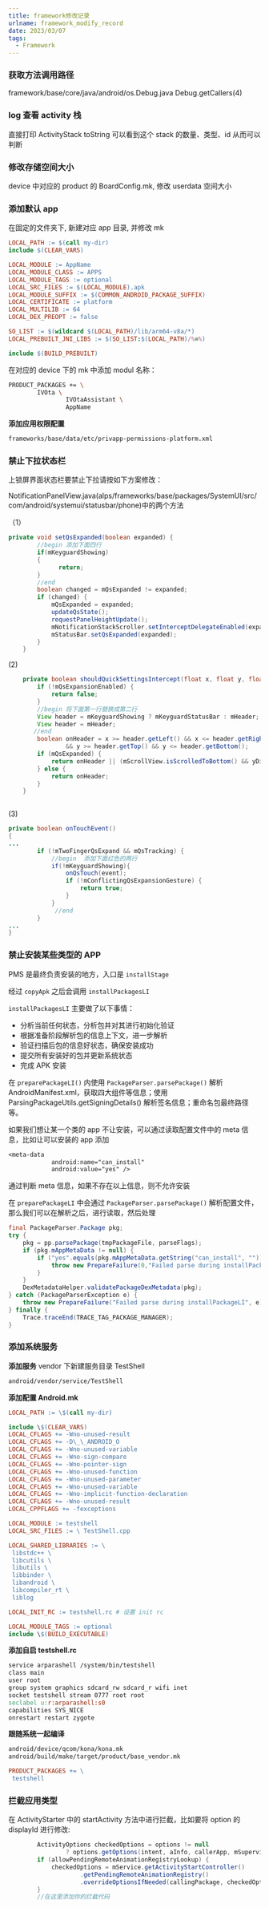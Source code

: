 ```yaml
---
title: framework修改记录
urlname: framework_modify_record
date: 2023/03/07
tags:
  - Framework
---
```


### 获取方法调用路径

framework/base/core/java/android/os.Debug.java
Debug.getCallers(4)

### log 查看 activity 栈

直接打印 ActivityStack toString 可以看到这个 stack 的数量、类型、id 从而可以判断

### 修改存储空间大小

device 中对应的 product 的 BoardConfig.mk, 修改 userdata 空间大小

### 添加默认 app

在固定的文件夹下, 新建对应 app 目录, 并修改 mk

```mk
LOCAL_PATH := $(call my-dir)
include $(CLEAR_VARS)

LOCAL_MODULE := AppName
LOCAL_MODULE_CLASS := APPS
LOCAL_MODULE_TAGS := optional
LOCAL_SRC_FILES := $(LOCAL_MODULE).apk
LOCAL_MODULE_SUFFIX := $(COMMON_ANDROID_PACKAGE_SUFFIX)
LOCAL_CERTIFICATE := platform
LOCAL_MULTILIB := 64
LOCAL_DEX_PREOPT := false

SO_LIST := $(wildcard $(LOCAL_PATH)/lib/arm64-v8a/*)
LOCAL_PREBUILT_JNI_LIBS := $(SO_LIST:$(LOCAL_PATH)/%=%)

include $(BUILD_PREBUILT)
```

在对应的 device 下的 mk 中添加 modul 名称：

```bash
PRODUCT_PACKAGES += \
        IVOta \
                IVOtaAssistant \
                AppName
```

**添加应用权限配置**

```bash
frameworks/base/data/etc/privapp-permissions-platform.xml
```

### 禁止下拉状态栏

上锁屏界面状态栏要禁止下拉请按如下方案修改：

NotificationPanelView.java(alps/frameworks/base/packages/SystemUI/src/com/android/systemui/statusbar/phone)中的两个方法

（1）

```java
private void setQsExpanded(boolean expanded) {
        //begin 添加下面四行
        if(mKeyguardShowing)                     
        {                                                   
              return;                                     
        }                                                  
        //end
        boolean changed = mQsExpanded != expanded;
        if (changed) {
            mQsExpanded = expanded;
            updateQsState();
            requestPanelHeightUpdate();
            mNotificationStackScroller.setInterceptDelegateEnabled(expanded);
            mStatusBar.setQsExpanded(expanded);
        }
    }
```

(2)

```java
    private boolean shouldQuickSettingsIntercept(float x, float y, float yDiff) {
        if (!mQsExpansionEnabled) {
            return false;
        }
        //begin 将下面第一行替换成第二行
        View header = mKeyguardShowing ? mKeyguardStatusBar : mHeader;       
        View header = mHeader;
       //end                                                                     
        boolean onHeader = x >= header.getLeft() && x <= header.getRight()
                && y >= header.getTop() && y <= header.getBottom();
        if (mQsExpanded) {
            return onHeader || (mScrollView.isScrolledToBottom() && yDiff < 0) && isInQsArea(x, y);
        } else {
            return onHeader;
        }
    }
 
```

(3)

```java
private boolean onTouchEvent()
{
...
        if (!mTwoFingerQsExpand && mQsTracking) {
            //begin  添加下面红色的两行
            if(!mKeyguardShowing){                                   
                onQsTouch(event);
                if (!mConflictingQsExpansionGesture) {
                    return true;
                }
            }
             //end　　　　　　　　　　　　　　　　　　　　　　
        }
...
}

```

### 禁止安装某些类型的 APP

PMS 是最终负责安装的地方，入口是 `installStage`

经过 `copyApk` 之后会调用 `installPackagesLI`

`installPackagesLI` 主要做了以下事情：

- 分析当前任何状态，分析包并对其进行初始化验证
- 根据准备阶段解析包的信息上下文，进一步解析
- 验证扫描后包的信息好状态，确保安装成功
- 提交所有安装好的包并更新系统状态
- 完成 APK 安装

在 `preparePackageLI()` 内使用 `PackageParser.parsePackage()` 解析 AndroidManifest.xml，获取四大组件等信息；使用 ParsingPackageUtils.getSigningDetails() 解析签名信息；重命名包最终路径 等。

如果我们想让某一个类的 app 不让安装，可以通过读取配置文件中的 meta 信息，比如让可以安装的 app 添加

```txt
<meta-data
            android:name="can_install"
            android:value="yes" />
```

通过判断 meta 信息，如果不存在以上信息，则不允许安装

在 `preparePackageLI` 中会通过 `PackageParser.parsePackage()` 解析配置文件，那么我们可以在解析之后，进行读取，然后处理

```java
final PackageParser.Package pkg;
try {
    pkg = pp.parsePackage(tmpPackageFile, parseFlags);
    if (pkg.mAppMetaData != null) {
        if ("yes".equals(pkg.mAppMetaData.getString("can_install", ""))==false) {
            throw new PrepareFailure(0,"Failed parse during installPackageLI: not a yes app");
        }
    }
    DexMetadataHelper.validatePackageDexMetadata(pkg);
} catch (PackageParserException e) {
    throw new PrepareFailure("Failed parse during installPackageLI", e);
} finally {
    Trace.traceEnd(TRACE_TAG_PACKAGE_MANAGER);
}
```

### 添加系统服务

**添加服务**
vendor 下新建服务目录 TestShell

```bash
android/vendor/service/TestShell
```

**添加配置 Android.mk**

```mk
LOCAL_PATH := \$(call my-dir)

include \$(CLEAR_VARS)
LOCAL_CFLAGS += -Wno-unused-result
LOCAL_CFLAGS += -D\_\_ANDROID_O
LOCAL_CFLAGS += -Wno-unused-variable
LOCAL_CFLAGS += -Wno-sign-compare
LOCAL_CFLAGS += -Wno-pointer-sign
LOCAL_CFLAGS += -Wno-unused-function
LOCAL_CFLAGS += -Wno-unused-parameter
LOCAL_CFLAGS += -Wno-unused-variable
LOCAL_CFLAGS += -Wno-implicit-function-declaration
LOCAL_CFLAGS += -Wno-unused-result
LOCAL_CPPFLAGS += -fexceptions

LOCAL_MODULE := testshell
LOCAL_SRC_FILES := \ TestShell.cpp

LOCAL_SHARED_LIBRARIES := \
 libstdc++ \
 libcutils \
 libutils \
 libbinder \
 libandroid \
 libcompiler_rt \
 liblog

LOCAL_INIT_RC := testshell.rc # 设置 init rc

LOCAL_MODULE_TAGS := optional
include \$(BUILD_EXECUTABLE)

```

**添加自启 testshell.rc**

```mk
service arparashell /system/bin/testshell
class main
user root
group system graphics sdcard_rw sdcard_r wifi inet
socket testshell stream 0777 root root
seclabel u:r:arparashell:s0
capabilities SYS_NICE
onrestart restart zygote
```

**跟随系统一起编译**

```mk
android/device/qcom/kona/kona.mk
android/build/make/target/product/base_vendor.mk

PRODUCT_PACKAGES += \
 testshell
```

### 拦截应用类型

在 ActivityStarter 中的 startActivity 方法中进行拦截，比如要将 option 的 displayId 进行修改:

```java
        ActivityOptions checkedOptions = options != null
                ? options.getOptions(intent, aInfo, callerApp, mSupervisor) : null;
        if (allowPendingRemoteAnimationRegistryLookup) {
            checkedOptions = mService.getActivityStartController()
                    .getPendingRemoteAnimationRegistry()
                    .overrideOptionsIfNeeded(callingPackage, checkedOptions);
        }
        //在这里添加你的拦截代码

```
